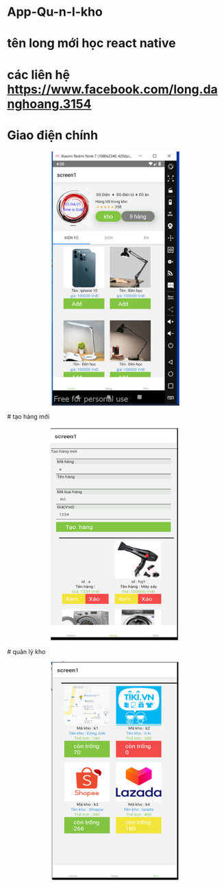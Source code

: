 # App-Qu-n-l-kho
# tên long mới học react native
# các liên hệ https://www.facebook.com/long.danghoang.3154
# Giao điện chính

<p align='center'>
  <img src='Screenshot 2022-01-01 184741.png' width=300'/>
</p>
# tạo hàng mới 

<p align='center'>
  <img src='anh2.png' width=300'/>
</p>
# quản lý kho 
<p align='center'>
  <img src='anh3.png' width=300'/>
</p>
